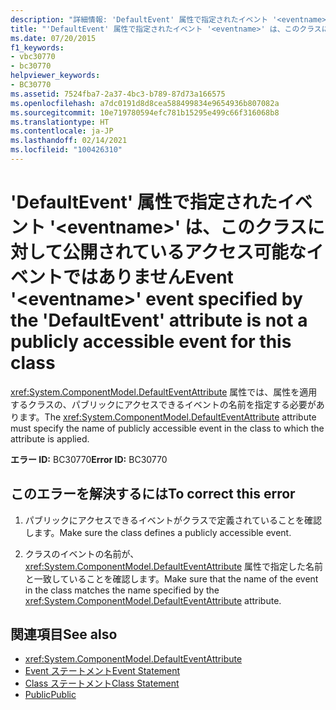 ```yaml
---
description: "詳細情報: 'DefaultEvent' 属性で指定されたイベント '<eventname>' は、このクラスに対して公開されているアクセス可能なイベントではありません"
title: "'DefaultEvent' 属性で指定されたイベント '<eventname>' は、このクラスに対して公開されているアクセス可能なイベントではありません"
ms.date: 07/20/2015
f1_keywords:
- vbc30770
- bc30770
helpviewer_keywords:
- BC30770
ms.assetid: 7524fba7-2a37-4bc3-b789-87d73a166575
ms.openlocfilehash: a7dc0191d8d8cea588499834e9654936b807082a
ms.sourcegitcommit: 10e719780594efc781b15295e499c66f316068b8
ms.translationtype: HT
ms.contentlocale: ja-JP
ms.lasthandoff: 02/14/2021
ms.locfileid: "100426310"
---
```

# <a name="event-eventname-event-specified-by-the-defaultevent-attribute-is-not-a-publicly-accessible-event-for-this-class"></a><span data-ttu-id="b2927-103">'DefaultEvent' 属性で指定されたイベント '\<eventname>' は、このクラスに対して公開されているアクセス可能なイベントではありません</span><span class="sxs-lookup"><span data-stu-id="b2927-103">Event '\<eventname>' event specified by the 'DefaultEvent' attribute is not a publicly accessible event for this class</span></span>

<span data-ttu-id="b2927-104"><xref:System.ComponentModel.DefaultEventAttribute> 属性では、属性を適用するクラスの、パブリックにアクセスできるイベントの名前を指定する必要があります。</span><span class="sxs-lookup"><span data-stu-id="b2927-104">The <xref:System.ComponentModel.DefaultEventAttribute> attribute must specify the name of publicly accessible event in the class to which the attribute is applied.</span></span>  
  
 <span data-ttu-id="b2927-105">**エラー ID:** BC30770</span><span class="sxs-lookup"><span data-stu-id="b2927-105">**Error ID:** BC30770</span></span>  
  
## <a name="to-correct-this-error"></a><span data-ttu-id="b2927-106">このエラーを解決するには</span><span class="sxs-lookup"><span data-stu-id="b2927-106">To correct this error</span></span>  
  
1. <span data-ttu-id="b2927-107">パブリックにアクセスできるイベントがクラスで定義されていることを確認します。</span><span class="sxs-lookup"><span data-stu-id="b2927-107">Make sure the class defines a publicly accessible event.</span></span>  
  
2. <span data-ttu-id="b2927-108">クラスのイベントの名前が、 <xref:System.ComponentModel.DefaultEventAttribute> 属性で指定した名前と一致していることを確認します。</span><span class="sxs-lookup"><span data-stu-id="b2927-108">Make sure that the name of the event in the class matches the name specified by the <xref:System.ComponentModel.DefaultEventAttribute> attribute.</span></span>  
  
## <a name="see-also"></a><span data-ttu-id="b2927-109">関連項目</span><span class="sxs-lookup"><span data-stu-id="b2927-109">See also</span></span>

- <xref:System.ComponentModel.DefaultEventAttribute>
- [<span data-ttu-id="b2927-110">Event ステートメント</span><span class="sxs-lookup"><span data-stu-id="b2927-110">Event Statement</span></span>](../language-reference/statements/event-statement.md)
- [<span data-ttu-id="b2927-111">Class ステートメント</span><span class="sxs-lookup"><span data-stu-id="b2927-111">Class Statement</span></span>](../language-reference/statements/class-statement.md)
- [<span data-ttu-id="b2927-112">Public</span><span class="sxs-lookup"><span data-stu-id="b2927-112">Public</span></span>](../language-reference/modifiers/public.md)
